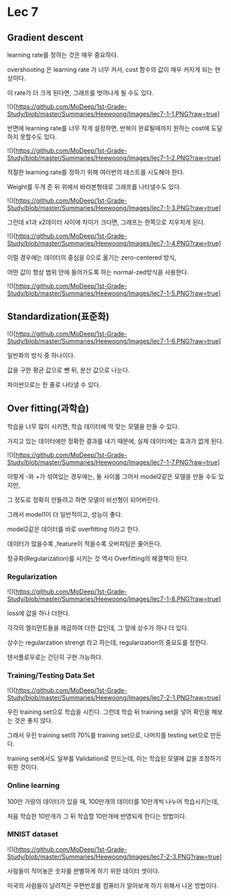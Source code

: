 # Lec 7

## Gradient descent

learning rate를 정하는 것은 매우 중요하다.

overshooting 은 learning rate 가 너무 커서, cost 함수의 값이 매우 커지게 되는 현상이다.

이 rate가 더 크게 된다면,  그래프를 벗어나게 될 수도 있다.

!()[https://github.com/MoDeep/1st-Grade-Study/blob/master/Summaries/Heewoong/Images/lec7-1-1.PNG?raw=true]



반면에 learning rate를 너무 작게 설정하면, 반복이 완료될때까지 원하는 cost에 도달하지 못할수도 있다.

!()[https://github.com/MoDeep/1st-Grade-Study/blob/master/Summaries/Heewoong/Images/lec7-1-2.PNG?raw=true]



적절한 learning rate를 정하기 위해 여러번의 테스트를 시도해야 한다.



Weight를 두개 준 뒤 위에서 바라본형태로 그래프를 나타낼수도 있다.

!()[https://github.com/MoDeep/1st-Grade-Study/blob/master/Summaries/Heewoong/Images/lec7-1-3.PNG?raw=true]



그런데 x1과 x2데이터 사이에 차이가 크다면, 그래프는 한쪽으로 치우치게 된다.

!()[https://github.com/MoDeep/1st-Grade-Study/blob/master/Summaries/Heewoong/Images/lec7-1-4.PNG?raw=true]



이럴 경우에는 데이터의 중심을 0으로 옮기는 zero-centered 방식, 

어떤 값이 항상 범위 안에 들어가도록 하는 normal-zed방식을 사용한다.

!()[https://github.com/MoDeep/1st-Grade-Study/blob/master/Summaries/Heewoong/Images/lec7-1-5.PNG?raw=true]



## Standardization(표준화)

!()[https://github.com/MoDeep/1st-Grade-Study/blob/master/Summaries/Heewoong/Images/lec7-1-6.PNG?raw=true]

일반화의 방식 중 하나이다.

값을 구한 평균 값으로 뺀 뒤, 분산 값으로 나눈다. 

파이썬으로는 한 줄로 나타낼 수 있다.



## Over fitting(과학습)

학습을 너무 많이 시키면, 학습 데이터에 딱 맞는 모델을 만들 수 있다.

가지고 있는 데이터에만 정확한 결과를 내기 때문에, 실제 데이터에는 효과가 없게 된다.

!()[https://github.com/MoDeep/1st-Grade-Study/blob/master/Summaries/Heewoong/Images/lec7-1-7.PNG?raw=true]

이렇게 -와 +가 섞여있는 경우에는, 둘 사이를 그어서 model2같은 모델을 만들 수도 있지만, 

그 정도로 정확히 만들려고 하면 모델이 비선형이 되어버린다.

그래서 model1이 더 일반적이고, 성능이 좋다.

model2같은 데이터를 바로 overfitting 이라고 한다.



데이터가 많을수록  ,feature이 적을수록 오버피팅은 줄어든다.

정규화(Regularization)를 시키는 것 역시 Overfitting의 해결책이 된다.

### Regularization

!()[https://github.com/MoDeep/1st-Grade-Study/blob/master/Summaries/Heewoong/Images/lec7-1-8.PNG?raw=true]

loss에 값을 하나 더한다. 

각각의 엘리먼트들을 제곱하여 더한 값인데, 그 앞에 상수가 하나 더 있다.

상수는 regularzation strengt 라고 하는데, regularization의 중요도를 정한다.

텐서플로우로는 간단히 구현 가능하다.

### Training/Testing Data Set

!()[https://github.com/MoDeep/1st-Grade-Study/blob/master/Summaries/Heewoong/Images/lec7-2-1.PNG?raw=true]

우린 training set으로 학습을 시킨다. 그런데 학습 뒤 training set을 넣어 확인을 해보는 것은 좋지 않다.

그래서 우린 training set의 70%를 training set으로, 나머지를 testing set으로 만든다.

training set에서도 일부를 Validation로 만드는데, 이는 학습된 모델에 값을 조정하기 위한 것이다.

### Online learning

100만 가량의 데이터가 있을 때, 100만개의 데이터를 10만개씩 나누어 학습시키는데,

처음 학습한 10만개가 그 뒤 학습할 10만개에 반영되게 한다는 방법이다.

### MNIST dataset

!()[https://github.com/MoDeep/1st-Grade-Study/blob/master/Summaries/Heewoong/Images/lec7-2-3.PNG?raw=true]

사람들이 적어놓은 숫자를 판별하게 하기 위한 데이터 셋이다.

미국의 사람들이 날려적은 우편번호를 컴퓨터가 알아보게 하기 위해서 나온 방법이다.
